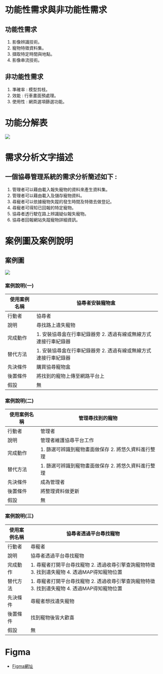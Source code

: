 # 功能性需求與非功能性需求
## 功能性需求
  1. 影像辨識技術。
  2. 寵物特徵資料集。
  3. 擷取特定時間與地點。
  4. 影像串流技術。   
## 非功能性需求
  1. 準確率 : 模型剪枝。
  2. 效能 : 行車畫面預處理。
  3. 使用性 : 網頁選項篩選功能。

# 功能分解表
  ![](https://user-images.githubusercontent.com/113968282/197533557-36733d9f-87ee-4947-9b53-8f43afa96675.png)



# 需求分析文字描述
## 一個協尋管理系統的需求分析簡述如下 : 
  1. 管理者可以藉由載入報失寵物的資料來產生資料集。
  2. 管理者可以藉由載入及儲存寵物資料。
  3. 尋寵者可以依據寵物失蹤的發生時間及特徵去做登記。
  4. 尋寵者可得知已回報的特定寵物。
  5. 協尋者透行駛在路上辨識疑似報失寵物。
  6. 協尋者回報網站失蹤寵物詳細資訊。


# 案例圖及案例說明
## 案例圖
![](https://user-images.githubusercontent.com/73731793/197711175-01463976-2d08-4c3e-b5f1-d5a3b7f0034c.png)

   
### 案例說明(一)
| 使用案例名稱 | 協尋者安裝寵物盒 |
| --- | --- |
| 行動者 | 協尋者 |
| 說明 | 尋找路上遺失寵物 |
| 完成動作 | 1. 安裝協尋盒在行車紀錄器旁  2. 透過有線或無線方式連接行車紀錄器 |
| 替代方法 | 1. 安裝協尋盒在行車紀錄器旁  2. 透過有線或無線方式連接行車紀錄器 |
| 先決條件 | 購買協尋寵物盒 |
| 後置條件 | 將找到的寵物上傳至網路平台上 |
| 假設 | 無 |

### 案例說明(二)
| 使用案例名稱 | 管理尋找到的寵物 |
| --- | --- |
| 行動者 | 管理者 |
| 說明 | 管理者維護協尋平台工作 |
| 完成動作 | 1. 篩選可辨識到寵物畫面做保存 2. 將悠久資料進行整理 |
| 替代方法 | 1. 篩選可辨識到寵物畫面做保存 2. 將悠久資料進行整理 |
| 先決條件 | 成為管理者 |
| 後置條件 | 將整理資料做更新 |
| 假設 | 無 |

### 案例說明(三)
| 使用案例名稱 | 協尋者透過平台尋找寵物 |
| --- | --- |
| 行動者 | 尋寵者 |
| 說明 | 協尋者透過平台尋找寵物 |
| 完成動作 | 1. 尋寵者打開平台尋找寵物 2. 透過收尋引擎查詢寵物特徵 3. 找到遺失寵物 4. 透過MAP得知寵物位置 |
| 替代方法 | 1. 尋寵者打開平台尋找寵物 2. 透過收尋引擎查詢寵物特徵 3. 找到遺失寵物 4. 透過MAP得知寵物位置 |
| 先決條件 | 尋寵者想找遺失寵物 |
| 後置條件 | 找到寵物後皆大歡喜 |
| 假設 | 無 |




# Figma
  *  [Figma網址](https://www.figma.com/file/sNYb4JDbAHiJrGlYwz0DTv/%E5%AF%B5%E7%89%A9%E5%8D%94%E5%B0%8B%E7%B3%BB%E7%B5%B1?node-id=0%3A1)
